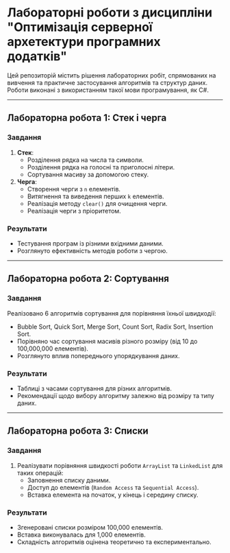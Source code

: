 # Лабораторні роботи з дисципліни "Оптимізація серверної архетектури програмних додатків"

Цей репозиторій містить рішення лабораторних робіт, спрямованих на вивчення та практичне застосування алгоритмів та структур даних. Роботи виконані з використанням такої мови програмування, як C#.

---

## Лабораторна робота 1: Стек і черга
### Завдання
1. **Стек**:
   - Розділення рядка на числа та символи.
   - Розділення рядка на голосні та приголосні літери.
   - Сортування масиву за допомогою стеку.
2. **Черга**:
   - Створення черги з `n` елементів.
   - Витягнення та виведення перших `k` елементів.
   - Реалізація методу `clear()` для очищення черги.
   - Реалізація черги з пріоритетом.

### Результати
- Тестування програм із різними вхідними даними.
- Розглянуто ефективність методів роботи з чергою.

---

## Лабораторна робота 2: Сортування
### Завдання
Реалізовано 6 алгоритмів сортування для порівняння їхньої швидкодії:
- Bubble Sort, Quick Sort, Merge Sort, Count Sort, Radix Sort, Insertion Sort.
- Порівняно час сортування масивів різного розміру (від 10 до 100,000,000 елементів).
- Розглянуто вплив попереднього упорядкування даних.

### Результати
- Таблиці з часами сортування для різних алгоритмів.
- Рекомендації щодо вибору алгоритму залежно від розміру та типу даних.

---

## Лабораторна робота 3: Списки
### Завдання
1. Реалізувати порівняння швидкості роботи `ArrayList` та `LinkedList` для таких операцій:
   - Заповнення списку даними.
   - Доступ до елементів (`Random Access` та `Sequential Access`).
   - Вставка елемента на початок, у кінець і середину списку.

### Результати
- Згенеровані списки розміром 100,000 елементів.
- Вставка виконувалась для 1,000 елементів.
- Складність алгоритмів оцінена теоретично та експериментально.
